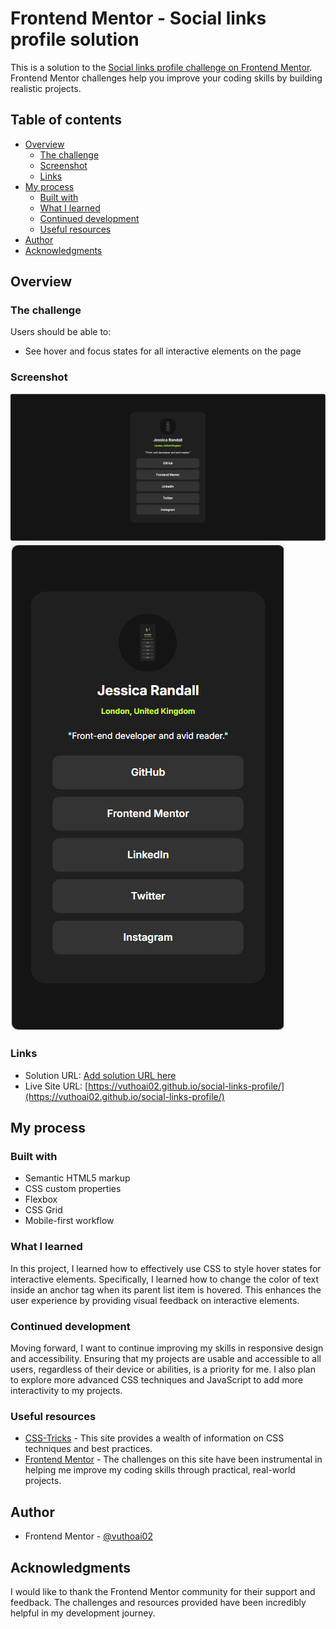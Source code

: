 # Frontend Mentor - Social links profile solution

This is a solution to the [Social links profile challenge on Frontend Mentor](https://www.frontendmentor.io/challenges/social-links-profile-UG32l9m6dQ). Frontend Mentor challenges help you improve your coding skills by building realistic projects. 

## Table of contents

- [Overview](#overview)
  - [The challenge](#the-challenge)
  - [Screenshot](#screenshot)
  - [Links](#links)
- [My process](#my-process)
  - [Built with](#built-with)
  - [What I learned](#what-i-learned)
  - [Continued development](#continued-development)
  - [Useful resources](#useful-resources)
- [Author](#author)
- [Acknowledgments](#acknowledgments)

## Overview

### The challenge

Users should be able to:

- See hover and focus states for all interactive elements on the page

### Screenshot

![](./assets/screenshots/desktop.png)
![](./assets/screenshots/mobile.png)

### Links

- Solution URL: [Add solution URL here](https://your-solution-url.com)
- Live Site URL: [https://vuthoai02.github.io/social-links-profile/](https://vuthoai02.github.io/social-links-profile/)

## My process

### Built with

- Semantic HTML5 markup
- CSS custom properties
- Flexbox
- CSS Grid
- Mobile-first workflow

### What I learned
In this project, I learned how to effectively use CSS to style hover states for interactive elements. Specifically, I learned how to change the color of text inside an anchor tag when its parent list item is hovered. This enhances the user experience by providing visual feedback on interactive elements.

### Continued development
Moving forward, I want to continue improving my skills in responsive design and accessibility. Ensuring that my projects are usable and accessible to all users, regardless of their device or abilities, is a priority for me. I also plan to explore more advanced CSS techniques and JavaScript to add more interactivity to my projects.

### Useful resources 
- [CSS-Tricks](https://css-tricks.com/) - This site provides a wealth of information on CSS techniques and best practices.
- [Frontend Mentor](https://www.frontendmentor.io/) - The challenges on this site have been instrumental in helping me improve my coding skills through practical, real-world projects.

## Author
- Frontend Mentor - [@vuthoai02](https://www.frontendmentor.io/profile/vuthoai02)

## Acknowledgments
I would like to thank the Frontend Mentor community for their support and feedback. The challenges and resources provided have been incredibly helpful in my development journey.

